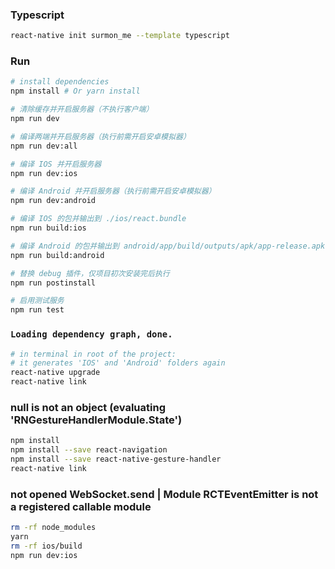 
### Typescript

```bash
react-native init surmon_me --template typescript
```

### Run

```bash
# install dependencies
npm install # Or yarn install

# 清除缓存并开启服务器（不执行客户端）
npm run dev

# 编译两端并开启服务器（执行前需开启安卓模拟器）
npm run dev:all

# 编译 IOS 并开启服务器
npm run dev:ios

# 编译 Android 并开启服务器（执行前需开启安卓模拟器）
npm run dev:android

# 编译 IOS 的包并输出到 ./ios/react.bundle
npm run build:ios

# 编译 Android 的包并输出到 android/app/build/outputs/apk/app-release.apk
npm run build:android

# 替换 debug 插件，仅项目初次安装完后执行
npm run postinstall

# 启用测试服务
npm run test
```

### `Loading dependency graph, done.`

```bash
# in terminal in root of the project:
# it generates 'IOS' and 'Android' folders again
react-native upgrade
react-native link
```

### null is not an object (evaluating 'RNGestureHandlerModule.State')

```bash
npm install
npm install --save react-navigation
npm install --save react-native-gesture-handler
react-native link
```
### not opened WebSocket.send | Module RCTEventEmitter is not a registered callable module

```bash
rm -rf node_modules
yarn
rm -rf ios/build
npm run dev:ios
```
